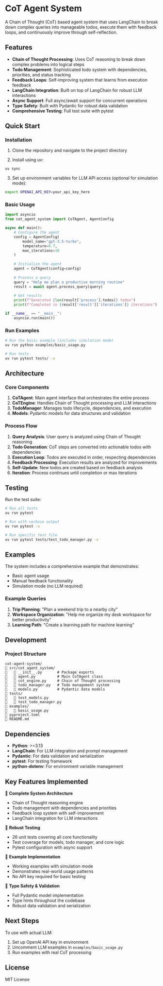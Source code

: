 # CoT Agent System

A Chain of Thought (CoT) based agent system that uses LangChain to break down complex queries into manageable todos, execute them with feedback loops, and continuously improve through self-reflection.

## Features

- **Chain of Thought Processing**: Uses CoT reasoning to break down complex problems into logical steps
- **Todo Management**: Sophisticated todo system with dependencies, priorities, and status tracking
- **Feedback Loops**: Self-improving system that learns from execution feedback
- **LangChain Integration**: Built on top of LangChain for robust LLM interactions
- **Async Support**: Full async/await support for concurrent operations
- **Type Safety**: Built with Pydantic for robust data validation
- **Comprehensive Testing**: Full test suite with pytest

## Quick Start

### Installation

1. Clone the repository and navigate to the project directory

2. Install using uv:
```bash
uv sync
```

3. Set up environment variables for LLM API access (optional for simulation mode):
```bash
export OPENAI_API_KEY=your_api_key_here
```

### Basic Usage

```python
import asyncio
from cot_agent_system import CoTAgent, AgentConfig

async def main():
    # Configure the agent
    config = AgentConfig(
        model_name="gpt-3.5-turbo",
        temperature=0.7,
        max_iterations=10
    )
    
    # Initialize the agent
    agent = CoTAgent(config=config)
    
    # Process a query
    query = "Help me plan a productive morning routine"
    result = await agent.process_query(query)
    
    # Get results
    print(f"Generated {len(result['process'].todos)} todos")
    print(f"Completed in {result['result']['iterations']} iterations")

if __name__ == "__main__":
    asyncio.run(main())
```

### Run Examples

```bash
# Run the basic example (includes simulation mode)
uv run python examples/basic_usage.py

# Run tests
uv run pytest tests/ -v
```

## Architecture

### Core Components

1. **CoTAgent**: Main agent interface that orchestrates the entire process
2. **CoTEngine**: Handles Chain of Thought processing and LLM interactions
3. **TodoManager**: Manages todo lifecycle, dependencies, and execution
4. **Models**: Pydantic models for data structures and validation

### Process Flow

1. **Query Analysis**: User query is analyzed using Chain of Thought reasoning
2. **Todo Generation**: CoT steps are converted into actionable todos with dependencies
3. **Execution Loop**: Todos are executed in order, respecting dependencies
4. **Feedback Processing**: Execution results are analyzed for improvements
5. **Self-Update**: New todos are created based on feedback analysis
6. **Iteration**: Process continues until completion or max iterations

## Testing

Run the test suite:
```bash
# Run all tests
uv run pytest

# Run with verbose output
uv run pytest -v

# Run specific test file
uv run pytest tests/test_todo_manager.py -v
```

## Examples

The system includes a comprehensive example that demonstrates:
- Basic agent usage
- Manual feedback functionality
- Simulation mode (no LLM required)

### Example Queries

1. **Trip Planning**: "Plan a weekend trip to a nearby city"
2. **Workspace Organization**: "Help me organize my desk workspace for better productivity"
3. **Learning Path**: "Create a learning path for machine learning"

## Development

### Project Structure
```
cot-agent-system/
   src/cot_agent_system/
      __init__.py       # Package exports
      agent.py          # Main CoTAgent class
      cot_engine.py     # Chain of Thought processing
      todo_manager.py   # Todo management system
      models.py         # Pydantic data models
   tests/
      test_models.py
      test_todo_manager.py
   examples/
      basic_usage.py
   pyproject.toml
   README.md
```

## Dependencies

- **Python**: >=3.13
- **LangChain**: For LLM integration and prompt management
- **Pydantic**: For data validation and serialization
- **pytest**: For testing framework
- **python-dotenv**: For environment variable management

## Key Features Implemented

 **Complete System Architecture**
- Chain of Thought reasoning engine
- Todo management with dependencies and priorities
- Feedback loop system with self-improvement
- LangChain integration for LLM interactions

 **Robust Testing**
- 26 unit tests covering all core functionality
- Test coverage for models, todo manager, and core logic
- Pytest configuration with async support

 **Example Implementation**
- Working examples with simulation mode
- Demonstrates real-world usage patterns
- No API key required for basic testing

 **Type Safety & Validation**
- Full Pydantic model implementation
- Type hints throughout the codebase
- Robust data validation and serialization

## Next Steps

To use with actual LLM:
1. Set up OpenAI API key in environment
2. Uncomment LLM examples in `examples/basic_usage.py`
3. Run examples with real CoT processing

## License

MIT License